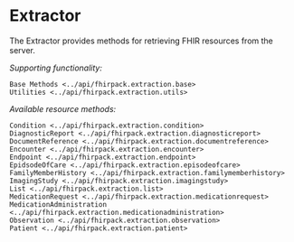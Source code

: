 # Extractor

The Extractor provides methods for retrieving FHIR resources from the server.

*Supporting functionality:*
```{toctree}
Base Methods <../api/fhirpack.extraction.base>
Utilities <../api/fhirpack.extraction.utils>
```

*Available resource methods:*
```{toctree}
Condition <../api/fhirpack.extraction.condition> 
DiagnosticReport <../api/fhirpack.extraction.diagnosticreport>
DocumentReference <../api/fhirpack.extraction.documentreference>
Encounter <../api/fhirpack.extraction.encounter>
Endpoint <../api/fhirpack.extraction.endpoint>
EpidsodeOfCare <../api/fhirpack.extraction.episodeofcare>
FamilyMemberHistory <../api/fhirpack.extraction.familymemberhistory>
ImagingStudy <../api/fhirpack.extraction.imagingstudy>
List <../api/fhirpack.extraction.list>
MedicationRequest <../api/fhirpack.extraction.medicationrequest>
MedicationAdministration <../api/fhirpack.extraction.medicationadministration>
Observation <../api/fhirpack.extraction.observation>
Patient <../api/fhirpack.extraction.patient>
```
